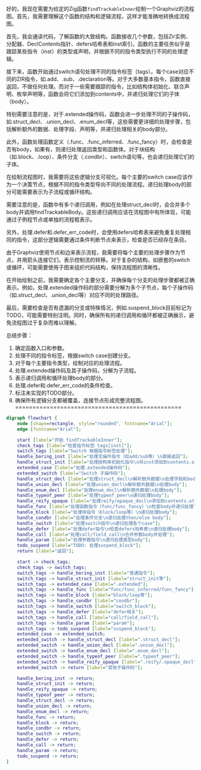 好的，我现在需要为给定的Zig函数`findTrackableInner`绘制一个Graphviz的流程图。首先，我需要理解这个函数的结构和逻辑流程，这样才能准确地转换成流程图。

首先，我会通读代码，了解函数的大致结构。函数接收几个参数，包括Zir实例、分配器、DeclContents指针、defers哈希表和inst索引。函数的主要任务似乎是跟踪某些指令（inst）的类型或声明，并根据不同的指令类型执行不同的处理逻辑。

接下来，函数开始通过switch语句处理不同的指令标签（tags）。每个case对应不同的ZIR指令，如.add、.sub、.declaration等。对于大多数基本指令，函数直接返回，不做任何处理。而对于一些需要跟踪的指令，比如结构体初始化、联合声明、枚举声明等，函数会将它们添加到contents中，并递归处理它们的子体（body）。

特别需要注意的是，对于.extended操作码，函数会进一步处理不同的子操作码，如.struct_decl、.union_decl、.enum_decl等，这些需要更详细的处理步骤，包括解析额外的数据、处理字段、声明等，并递归处理相关的body部分。

此外，函数处理函数定义（.func、.func_inferred、.func_fancy）时，会检查是否有body，如果有，则递归处理返回类型和函数体。对于块结构（如.block、.loop）、条件分支（.condbr）、switch语句等，也会递归处理它们的子体。

在绘制流程图时，我需要将这些逻辑分支可视化。每个主要的switch case应该作为一个决策节点，根据不同的指令类型导向不同的处理流程。递归处理body的部分可能需要表示为子流程或循环结构。

需要注意的是，函数中有多个递归调用，例如在处理struct_decl时，会合并多个body并调用findTrackableBody。这些递归调用应该在流程图中有所体现，可能通过子例程节点或单独的流程框表示。

另外，处理.defer和.defer_err_code时，会使用defers哈希表来避免重复处理相同的指令，这部分逻辑需要通过条件判断节点来表示，检查是否已经存在条目。

由于Graphviz使用节点和边来表示流程，我需要将每个主要的处理步骤作为节点，并用箭头连接它们，表示控制流的转移。对于复杂的结构，如嵌套的switch或循环，可能需要使用子图来组织代码结构，保持流程图的清晰性。

在开始绘制之前，我需要确定各个主要分支，并确保每个分支的处理步骤都被正确表示。例如，处理.extended操作码的部分需要分解为多个子节点，每个子操作码（如.struct_decl、.union_decl等）对应不同的处理路径。

最后，需要检查是否有遗漏的分支或特殊情况，例如.suspend_block目前标记为TODO，可能需要特别注明。同时，确保所有的递归调用和循环都被正确展示，避免流程图过于复杂而难以理解。

总结步骤：
1. 确定函数入口和参数。
2. 处理不同的指令标签，根据switch case创建分支。
3. 对于每个主要指令类型，绘制对应的处理流程。
4. 处理.extended操作码及其子操作码，分解为子流程。
5. 表示递归调用和循环处理body的部分。
6. 处理.defer和.defer_err_code的条件检查。
7. 标注未实现的TODO部分。
8. 确保所有逻辑分支都被覆盖，连接节点形成完整流程图。
================================================
```dot
digraph flowchart {
    node [shape=rectangle, style="rounded", fontname="Arial"];
    edge [fontname="Arial"];

    start [label="开始 findTrackableInner"];
    check_tags [label="检查指令标签 tags[inst]"];
    switch_tags [label="Switch 根据指令标签处理"];
    handle_boring_inst [label="处理无操作指令（如add/sub等）\n直接返回"];
    handle_struct_init [label="处理结构体初始化指令\n将inst添加到contents.other"];
    extended_case [label="处理.extended操作码"];
    extended_switch [label="Switch 子操作码"];
    handle_struct_decl [label="处理struct_decl\n解析额外数据\n处理字段和body"];
    handle_union_decl [label="处理union_decl\n解析额外数据\n处理body"];
    handle_enum_decl [label="处理enum_decl\n解析额外数据\n处理body"];
    handle_typeof_peer [label="处理typeof_peer\n递归处理body"];
    handle_reify_opaque [label="处理reify/opaque_decl\n添加到contents.other"];
    handle_func [label="处理函数指令（func/func_fancy）\n检查body并递归处理"];
    handle_block [label="处理块指令（block/loop等）\n递归处理body"];
    handle_condbr [label="处理条件分支\n递归处理then/else body"];
    handle_switch [label="处理switch指令\n递归处理各个case"];
    handle_defer [label="处理defer指令\n检查defers哈希表\n递归处理body"];
    handle_call [label="处理call/field_call\n合并参数body并处理"];
    handle_param [label="处理参数指令\n递归处理类型body"];
    todo_suspend [label="TODO: 处理suspend_block"];
    return [label="返回"];

    start -> check_tags;
    check_tags -> switch_tags;
    switch_tags -> handle_boring_inst [label="普通指令"];
    switch_tags -> handle_struct_init [label="struct_init等"];
    switch_tags -> extended_case [label=".extended"];
    switch_tags -> handle_func [label="func/func_inferred/func_fancy"];
    switch_tags -> handle_block [label="block/loop等"];
    switch_tags -> handle_condbr [label="condbr"];
    switch_tags -> handle_switch [label="switch_block"];
    switch_tags -> handle_defer [label="defer相关"];
    switch_tags -> handle_call [label="call/field_call"];
    switch_tags -> handle_param [label="param"];
    switch_tags -> todo_suspend [label="suspend_block"];
    extended_case -> extended_switch;
    extended_switch -> handle_struct_decl [label=".struct_decl"];
    extended_switch -> handle_union_decl [label=".union_decl"];
    extended_switch -> handle_enum_decl [label=".enum_decl"];
    extended_switch -> handle_typeof_peer [label=".typeof_peer"];
    extended_switch -> handle_reify_opaque [label=".reify/.opaque_decl"];
    extended_switch -> return [label="其他子操作码"];

    handle_boring_inst -> return;
    handle_struct_init -> return;
    handle_reify_opaque -> return;
    handle_typeof_peer -> return;
    handle_struct_decl -> return;
    handle_union_decl -> return;
    handle_enum_decl -> return;
    handle_func -> return;
    handle_block -> return;
    handle_condbr -> return;
    handle_switch -> return;
    handle_defer -> return;
    handle_call -> return;
    handle_param -> return;
    todo_suspend -> return;
}
```